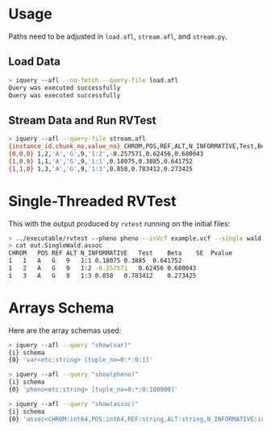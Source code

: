# Usage

Paths need to be adjusted in `load.afl`, `stream.afl`, and `stream.py`.

## Load Data

```bash
> iquery --afl --no-fetch --query-file load.afl
Query was executed successfully
Query was executed successfully
```

## Stream Data and Run RVTest

```bash
> iquery --afl --query-file stream.afl
{instance_id,chunk_no,value_no} CHROM,POS,REF,ALT,N_INFORMATIVE,Test,Beta,SE,Pvalue
{0,0,0} 1,2,'A','G',9,'1:2',-0.257571,0.62456,0.680043
{1,0,0} 1,1,'A','G',9,'1:1',0.18075,0.3885,0.641752
{1,1,0} 1,3,'A','G',9,'1:3',0.858,0.783412,0.273425
```

# Single-Threaded RVTest

This with the output produced by `rvtest` running on the initial
files:

```bash
> ../executable/rvtest --pheno pheno --inVcf example.vcf --single wald --out out
> cat out.SingleWald.assoc
CHROM	POS	REF	ALT	N_INFORMATIVE	Test	Beta	SE	Pvalue
1	1	A	G	9	1:1	0.18075	0.3885	0.641752
1	2	A	G	9	1:2	-0.257571	0.62456	0.680043
1	3	A	G	9	1:3	0.858	0.783412	0.273425
```

# Arrays Schema

Here are the array schemas used:

```bash
> iquery --afl --query "show(var)"
{i} schema
{0} 'var<etc:string> [tuple_no=0:*:0:1]'
```

```bash
> iquery --afl --query "show(pheno)"
{i} schema
{0} 'pheno<etc:string> [tuple_no=0:*:0:100000]'
```

```bash
> iquery --afl --query "show(assoc)"
{i} schema
{0} 'assoc<CHROM:int64,POS:int64,REF:string,ALT:string,N_INFORMATIVE:int64,Test:string,Beta:double,SE:double,Pvalue:double> [instance_id=0:1:0:1; chunk_no=0:*:0:1; value_no=0:*:0:1073741824]'
```
